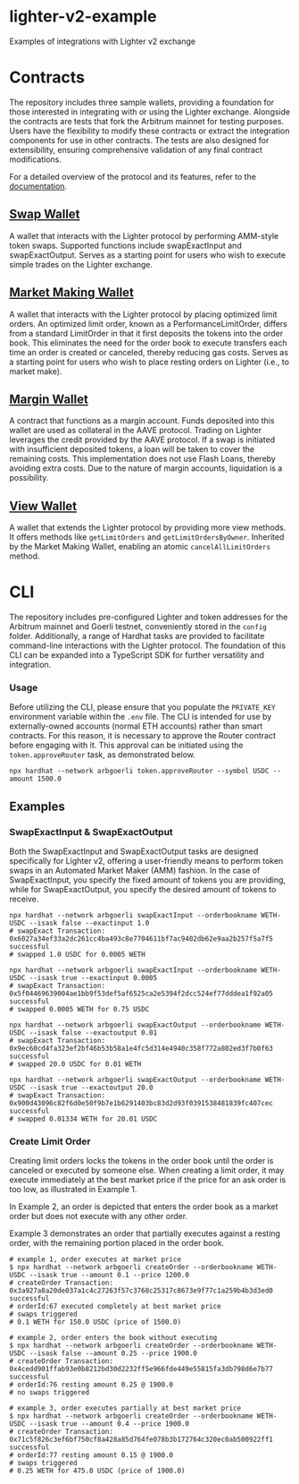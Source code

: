 # lighter-v2-example

Examples of integrations with Lighter v2 exchange

# Contracts
The repository includes three sample wallets, providing a foundation for those interested in integrating with or using the Lighter exchange. 
Alongside the contracts are tests that fork the Arbitrum mainnet for testing purposes. 
Users have the flexibility to modify these contracts or extract the integration components for use in other contracts. 
The tests are also designed for extensibility, ensuring comprehensive validation of any final contract modifications.

For a detailed overview of the protocol and its features, refer to the [documentation](https://docs.lighter.xyz/lighter-dex/).

## [Swap Wallet](./contracts/SwapWallet.sol)
A wallet that interacts with the Lighter protocol by performing AMM-style token swaps. 
Supported functions include swapExactInput and swapExactOutput.
Serves as a starting point for users who wish to execute simple trades on the Lighter exchange.

## [Market Making Wallet](./contracts/MarketMakingWallet.sol)
A wallet that interacts with the Lighter protocol by placing optimized limit orders.
An optimized limit order, known as a PerformanceLimitOrder, differs from a standard LimitOrder in that it first
deposits the tokens into the order book. This eliminates the need for the order book to execute transfers each time
an order is created or canceled, thereby reducing gas costs.
Serves as a starting point for users who wish to place resting orders on Lighter (i.e., to market make).

## [Margin Wallet](./contracts/MarginWallet.sol)
A contract that functions as a margin account.
Funds deposited into this wallet are used as collateral in the AAVE protocol.
Trading on Lighter leverages the credit provided by the AAVE protocol.
If a swap is initiated with insufficient deposited tokens, a loan will be taken to cover the remaining costs.
This implementation does not use Flash Loans, thereby avoiding extra costs.
Due to the nature of margin accounts, liquidation is a possibility.

## [View Wallet](./contracts/ViewWallet.sol)
A wallet that extends the Lighter protocol by providing more view methods.
It offers methods like `getLimitOrders` and `getLimitOrdersByOwner`. 
Inherited by the Market Making Wallet, enabling an atomic `cancelAllLimitOrders` method.

# CLI
The repository includes pre-configured Lighter and token addresses for the Arbitrum mainnet and Goerli testnet, conveniently stored in the `config` folder. 
Additionally, a range of Hardhat tasks are provided to facilitate command-line interactions with the Lighter protocol.
The foundation of this CLI can be expanded into a TypeScript SDK for further versatility and integration.

### Usage
Before utilizing the CLI, please ensure that you populate the `PRIVATE_KEY` environment variable within the `.env` file.
The CLI is intended for use by externally-owned accounts (normal ETH accounts) rather than smart contracts.
For this reason, it is necessary to approve the Router contract before engaging with it. 
This approval can be initiated using the `token.approveRouter` task, as demonstrated below.
```shell
npx hardhat --network arbgoerli token.approveRouter --symbol USDC --amount 1500.0
```

## Examples
### SwapExactInput & SwapExactOutput
Both the SwapExactInput and SwapExactOutput tasks are designed specifically for Lighter v2, 
offering a user-friendly means to perform token swaps in an Automated Market Maker (AMM) fashion.
In the case of SwapExactInput, you specify the fixed amount of tokens you are providing, 
while for SwapExactOutput, you specify the desired amount of tokens to receive.

```shell
npx hardhat --network arbgoerli swapExactInput --orderbookname WETH-USDC --isask false --exactinput 1.0
# swapExact Transaction: 0x6027a34ef33a2dc261cc4ba493c8e7704611bf7ac9402db62e9aa2b257f5a7f5 successful
# swapped 1.0 USDC for 0.0005 WETH

npx hardhat --network arbgoerli swapExactInput --orderbookname WETH-USDC --isask true --exactinput 0.0005
# swapExact Transaction: 0x5f04469639004ae1bb9f53def5af6525ca2e5394f2dcc524ef77dddea1f92a05 successful
# swapped 0.0005 WETH for 0.75 USDC

npx hardhat --network arbgoerli swapExactOutput --orderbookname WETH-USDC --isask false --exactoutput 0.01
# swapExact Transaction: 0x9ec60cd4fa323ef2bf46b53b58a1e4fc5d314e4940c358f772a802ed3f7b0f63 successful
# swapped 20.0 USDC for 0.01 WETH

npx hardhat --network arbgoerli swapExactOutput --orderbookname WETH-USDC --isask true --exactoutput 20.0
# swapExact Transaction: 0x900d43096c82f6d0e50f9b7e1b6291403bc83d2d93f0391538481839fc407cec successful
# swapped 0.01334 WETH for 20.01 USDC
```


### Create Limit Order
Creating limit orders locks the tokens in the order book until the order is canceled or executed by someone else.
When creating a limit order, it may execute immediately at the best market price if the price for an ask order is too low, as illustrated in Example 1.

In Example 2, an order is depicted that enters the order book as a market order but does not execute with any other order.

Example 3 demonstrates an order that partially executes against a resting order, with the remaining portion placed in the order book.

```shell
# example 1, order executes at market price
$ npx hardhat --network arbgoerli createOrder --orderbookname WETH-USDC --isask true --amount 0.1 --price 1200.0
# createOrder Transaction: 0x3a927a8a20de037a1c4c27263f57c3768c25317c8673e9f77c1a259b4b3d3ed0 successful
# orderId:67 executed completely at best market price
# swaps triggered
# 0.1 WETH for 150.0 USDC (price of 1500.0)

# example 2, order enters the book without executing
$ npx hardhat --network arbgoerli createOrder --orderbookname WETH-USDC --isask false --amount 0.25 --price 1900.0
# createOrder Transaction: 0x4cedd901ffab93e0b8212bd30d2232ff5e966fde449e55815fa3db798d6e7b77 successful
# orderId:76 resting amount 0.25 @ 1900.0
# no swaps triggered

# example 3, order executes partially at best market price
$ npx hardhat --network arbgoerli createOrder --orderbookname WETH-USDC --isask true --amount 0.4 --price 1900.0
# createOrder Transaction: 0x71c5f826c3ef6bf750cf8a428a85d764fe078b3b172764c320ec0ab500922ff1 successful
# orderId:77 resting amount 0.15 @ 1900.0
# swaps triggered
# 0.25 WETH for 475.0 USDC (price of 1900.0)
```
